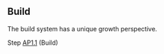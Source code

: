 ## Build

The build system has a unique growth perspective.

Step [AP1.1](/Methodology/01#AP1.1-Identify-Artefact-or-System) (Build)

